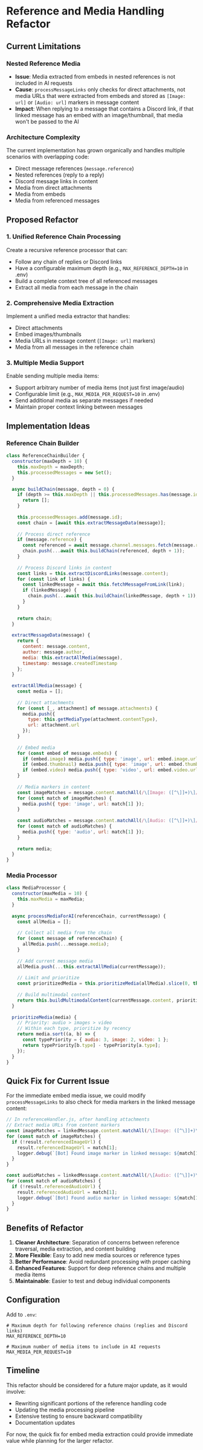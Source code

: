 # Reference and Media Handling Refactor

## Current Limitations

### Nested Reference Media
- **Issue**: Media extracted from embeds in nested references is not included in AI requests
- **Cause**: `processMessageLinks` only checks for direct attachments, not media URLs that were extracted from embeds and stored as `[Image: url]` or `[Audio: url]` markers in message content
- **Impact**: When replying to a message that contains a Discord link, if that linked message has an embed with an image/thumbnail, that media won't be passed to the AI

### Architecture Complexity
The current implementation has grown organically and handles multiple scenarios with overlapping code:
- Direct message references (`message.reference`)
- Nested references (reply to a reply)
- Discord message links in content
- Media from direct attachments
- Media from embeds
- Media from referenced messages

## Proposed Refactor

### 1. Unified Reference Chain Processing
Create a recursive reference processor that can:
- Follow any chain of replies or Discord links
- Have a configurable maximum depth (e.g., `MAX_REFERENCE_DEPTH=10` in .env)
- Build a complete context tree of all referenced messages
- Extract all media from each message in the chain

### 2. Comprehensive Media Extraction
Implement a unified media extractor that handles:
- Direct attachments
- Embed images/thumbnails
- Media URLs in message content (`[Image: url]` markers)
- Media from all messages in the reference chain

### 3. Multiple Media Support
Enable sending multiple media items:
- Support arbitrary number of media items (not just first image/audio)
- Configurable limit (e.g., `MAX_MEDIA_PER_REQUEST=10` in .env)
- Send additional media as separate messages if needed
- Maintain proper context linking between messages

## Implementation Ideas

### Reference Chain Builder
```javascript
class ReferenceChainBuilder {
  constructor(maxDepth = 10) {
    this.maxDepth = maxDepth;
    this.processedMessages = new Set();
  }

  async buildChain(message, depth = 0) {
    if (depth >= this.maxDepth || this.processedMessages.has(message.id)) {
      return [];
    }
    
    this.processedMessages.add(message.id);
    const chain = [await this.extractMessageData(message)];
    
    // Process direct reference
    if (message.reference) {
      const referenced = await message.channel.messages.fetch(message.reference.messageId);
      chain.push(...await this.buildChain(referenced, depth + 1));
    }
    
    // Process Discord links in content
    const links = this.extractDiscordLinks(message.content);
    for (const link of links) {
      const linkedMessage = await this.fetchMessageFromLink(link);
      if (linkedMessage) {
        chain.push(...await this.buildChain(linkedMessage, depth + 1));
      }
    }
    
    return chain;
  }
  
  extractMessageData(message) {
    return {
      content: message.content,
      author: message.author,
      media: this.extractAllMedia(message),
      timestamp: message.createdTimestamp
    };
  }
  
  extractAllMedia(message) {
    const media = [];
    
    // Direct attachments
    for (const [_, attachment] of message.attachments) {
      media.push({
        type: this.getMediaType(attachment.contentType),
        url: attachment.url
      });
    }
    
    // Embed media
    for (const embed of message.embeds) {
      if (embed.image) media.push({ type: 'image', url: embed.image.url });
      if (embed.thumbnail) media.push({ type: 'image', url: embed.thumbnail.url });
      if (embed.video) media.push({ type: 'video', url: embed.video.url });
    }
    
    // Media markers in content
    const imageMatches = message.content.matchAll(/\[Image: ([^\]]+)\]/g);
    for (const match of imageMatches) {
      media.push({ type: 'image', url: match[1] });
    }
    
    const audioMatches = message.content.matchAll(/\[Audio: ([^\]]+)\]/g);
    for (const match of audioMatches) {
      media.push({ type: 'audio', url: match[1] });
    }
    
    return media;
  }
}
```

### Media Processor
```javascript
class MediaProcessor {
  constructor(maxMedia = 10) {
    this.maxMedia = maxMedia;
  }
  
  async processMediaForAI(referenceChain, currentMessage) {
    const allMedia = [];
    
    // Collect all media from the chain
    for (const message of referenceChain) {
      allMedia.push(...message.media);
    }
    
    // Add current message media
    allMedia.push(...this.extractAllMedia(currentMessage));
    
    // Limit and prioritize
    const prioritizedMedia = this.prioritizeMedia(allMedia).slice(0, this.maxMedia);
    
    // Build multimodal content
    return this.buildMultimodalContent(currentMessage.content, prioritizedMedia);
  }
  
  prioritizeMedia(media) {
    // Priority: audio > images > video
    // Within each type, prioritize by recency
    return media.sort((a, b) => {
      const typePriority = { audio: 3, image: 2, video: 1 };
      return typePriority[b.type] - typePriority[a.type];
    });
  }
}
```

## Quick Fix for Current Issue

For the immediate embed media issue, we could modify `processMessageLinks` to also check for media markers in the linked message content:

```javascript
// In referenceHandler.js, after handling attachments
// Extract media URLs from content markers
const imageMatches = linkedMessage.content.matchAll(/\[Image: ([^\]]+)\]/g);
for (const match of imageMatches) {
  if (!result.referencedImageUrl) {
    result.referencedImageUrl = match[1];
    logger.debug(`[Bot] Found image marker in linked message: ${match[1]}`);
  }
}

const audioMatches = linkedMessage.content.matchAll(/\[Audio: ([^\]]+)\]/g);
for (const match of audioMatches) {
  if (!result.referencedAudioUrl) {
    result.referencedAudioUrl = match[1];
    logger.debug(`[Bot] Found audio marker in linked message: ${match[1]}`);
  }
}
```

## Benefits of Refactor

1. **Cleaner Architecture**: Separation of concerns between reference traversal, media extraction, and content building
2. **More Flexible**: Easy to add new media sources or reference types
3. **Better Performance**: Avoid redundant processing with proper caching
4. **Enhanced Features**: Support for deep reference chains and multiple media items
5. **Maintainable**: Easier to test and debug individual components

## Configuration
Add to `.env`:
```
# Maximum depth for following reference chains (replies and Discord links)
MAX_REFERENCE_DEPTH=10

# Maximum number of media items to include in AI requests
MAX_MEDIA_PER_REQUEST=10
```

## Timeline
This refactor should be considered for a future major update, as it would involve:
- Rewriting significant portions of the reference handling code
- Updating the media processing pipeline
- Extensive testing to ensure backward compatibility
- Documentation updates

For now, the quick fix for embed media extraction could provide immediate value while planning for the larger refactor.